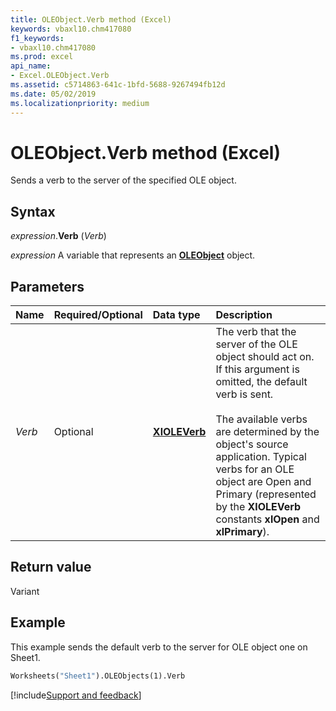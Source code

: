 ```yaml
---
title: OLEObject.Verb method (Excel)
keywords: vbaxl10.chm417080
f1_keywords:
- vbaxl10.chm417080
ms.prod: excel
api_name:
- Excel.OLEObject.Verb
ms.assetid: c5714863-641c-1bfd-5688-9267494fb12d
ms.date: 05/02/2019
ms.localizationpriority: medium
---
```



# OLEObject.Verb method (Excel)

Sends a verb to the server of the specified OLE object.


## Syntax

_expression_.**Verb** (_Verb_)

_expression_ A variable that represents an **[OLEObject](Excel.OLEObject.md)** object.


## Parameters

|Name|Required/Optional|Data type|Description|
|:-----|:-----|:-----|:-----|
| _Verb_|Optional| **[XlOLEVerb](Excel.XlOLEVerb.md)**|The verb that the server of the OLE object should act on. If this argument is omitted, the default verb is sent.<br/><br/> The available verbs are determined by the object's source application. Typical verbs for an OLE object are Open and Primary (represented by the **XlOLEVerb** constants **xlOpen** and **xlPrimary**).|

## Return value

Variant


## Example

This example sends the default verb to the server for OLE object one on Sheet1.

```vb
Worksheets("Sheet1").OLEObjects(1).Verb
```




[!include[Support and feedback](~/includes/feedback-boilerplate.md)]